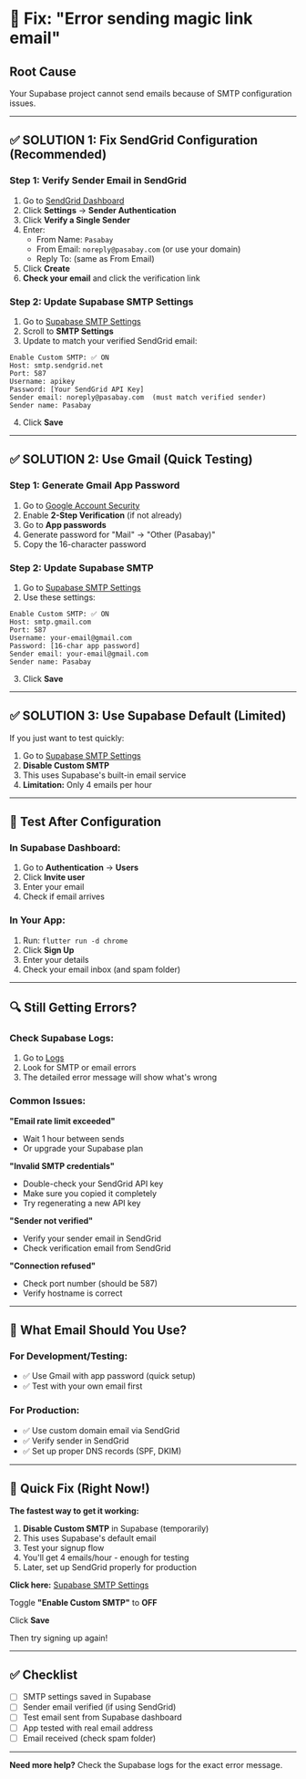 # 🚨 Fix: "Error sending magic link email"

## Root Cause
Your Supabase project cannot send emails because of SMTP configuration issues.

---

## ✅ SOLUTION 1: Fix SendGrid Configuration (Recommended)

### Step 1: Verify Sender Email in SendGrid

1. Go to [SendGrid Dashboard](https://app.sendgrid.com)
2. Click **Settings** → **Sender Authentication**
3. Click **Verify a Single Sender**
4. Enter:
   - From Name: `Pasabay`
   - From Email: `noreply@pasabay.com` (or use your domain)
   - Reply To: (same as From Email)
5. Click **Create**
6. **Check your email** and click the verification link

### Step 2: Update Supabase SMTP Settings

1. Go to [Supabase SMTP Settings](https://supabase.com/dashboard/project/czodfzjqkvpicbnhtqhv/settings/auth)
2. Scroll to **SMTP Settings**
3. Update to match your verified SendGrid email:

```
Enable Custom SMTP: ✅ ON
Host: smtp.sendgrid.net
Port: 587
Username: apikey
Password: [Your SendGrid API Key]
Sender email: noreply@pasabay.com  (must match verified sender)
Sender name: Pasabay
```

4. Click **Save**

---

## ✅ SOLUTION 2: Use Gmail (Quick Testing)

### Step 1: Generate Gmail App Password

1. Go to [Google Account Security](https://myaccount.google.com/security)
2. Enable **2-Step Verification** (if not already)
3. Go to **App passwords**
4. Generate password for "Mail" → "Other (Pasabay)"
5. Copy the 16-character password

### Step 2: Update Supabase SMTP

1. Go to [Supabase SMTP Settings](https://supabase.com/dashboard/project/czodfzjqkvpicbnhtqhv/settings/auth)
2. Use these settings:

```
Enable Custom SMTP: ✅ ON
Host: smtp.gmail.com
Port: 587
Username: your-email@gmail.com
Password: [16-char app password]
Sender email: your-email@gmail.com
Sender name: Pasabay
```

3. Click **Save**

---

## ✅ SOLUTION 3: Use Supabase Default (Limited)

If you just want to test quickly:

1. Go to [Supabase SMTP Settings](https://supabase.com/dashboard/project/czodfzjqkvpicbnhtqhv/settings/auth)
2. **Disable Custom SMTP**
3. This uses Supabase's built-in email service
4. **Limitation:** Only 4 emails per hour

---

## 🧪 Test After Configuration

### In Supabase Dashboard:
1. Go to **Authentication** → **Users**
2. Click **Invite user**
3. Enter your email
4. Check if email arrives

### In Your App:
1. Run: `flutter run -d chrome`
2. Click **Sign Up**
3. Enter your details
4. Check your email inbox (and spam folder)

---

## 🔍 Still Getting Errors?

### Check Supabase Logs:
1. Go to [Logs](https://supabase.com/dashboard/project/czodfzjqkvpicbnhtqhv/logs/edge-logs)
2. Look for SMTP or email errors
3. The detailed error message will show what's wrong

### Common Issues:

**"Email rate limit exceeded"**
- Wait 1 hour between sends
- Or upgrade your Supabase plan

**"Invalid SMTP credentials"**
- Double-check your SendGrid API key
- Make sure you copied it completely
- Try regenerating a new API key

**"Sender not verified"**
- Verify your sender email in SendGrid
- Check verification email from SendGrid

**"Connection refused"**
- Check port number (should be 587)
- Verify hostname is correct

---

## 📧 What Email Should You Use?

### For Development/Testing:
- ✅ Use Gmail with app password (quick setup)
- ✅ Test with your own email first

### For Production:
- ✅ Use custom domain email via SendGrid
- ✅ Verify sender in SendGrid
- ✅ Set up proper DNS records (SPF, DKIM)

---

## 🎯 Quick Fix (Right Now!)

**The fastest way to get it working:**

1. **Disable Custom SMTP** in Supabase (temporarily)
2. This uses Supabase's default email
3. Test your signup flow
4. You'll get 4 emails/hour - enough for testing
5. Later, set up SendGrid properly for production

**Click here:** [Supabase SMTP Settings](https://supabase.com/dashboard/project/czodfzjqkvpicbnhtqhv/settings/auth)

Toggle **"Enable Custom SMTP"** to **OFF**

Click **Save**

Then try signing up again!

---

## ✅ Checklist

- [ ] SMTP settings saved in Supabase
- [ ] Sender email verified (if using SendGrid)
- [ ] Test email sent from Supabase dashboard
- [ ] App tested with real email address
- [ ] Email received (check spam folder)

---

**Need more help?** Check the Supabase logs for the exact error message.
